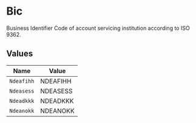 # Bic

Business Identifier Code of account servicing institution according to ISO 9362.


## Values

| Name       | Value      |
| ---------- | ---------- |
| `Ndeafihh` | NDEAFIHH   |
| `Ndeasess` | NDEASESS   |
| `Ndeadkkk` | NDEADKKK   |
| `Ndeanokk` | NDEANOKK   |